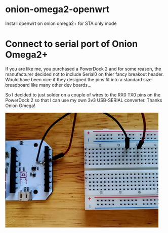 # onion-omega2-openwrt
Install openwrt on onion omega2+ for STA only mode

# Connect to serial port of Onion Omega2+
If you are like me, you purchased a PowerDock 2 and for some reason, the manufacturer decided not to include Serial0 on thier fancy breakout header.  Would have been nice if they designed the pins fit into a standard size breadboard like many other dev boards...

So I decided to just solder on a couple of wires to the RX0 TX0 pins on the PowerDock 2 so that I can use my own 3v3 USB-SERIAL converter.  Thanks Onion Omega!

<img src="pictures/solder-serial-powerdock2.jpg" alt="Picture of Serial Solder Connections" style="float: left; margin-right: 10px;" />
